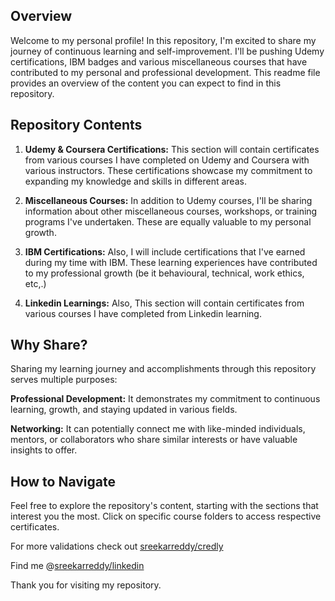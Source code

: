 
## Overview

Welcome to my personal profile! In this repository, I'm excited to share my journey of continuous learning and self-improvement. I'll be pushing Udemy certifications, IBM badges and various miscellaneous courses that have contributed to my personal and professional development. This readme file provides an overview of the content you can expect to find in this repository.

## Repository Contents

1. **Udemy & Coursera Certifications:** This section will contain certificates from various courses I have completed on Udemy and Coursera with various instructors. These certifications showcase my commitment to expanding my knowledge and skills in different areas.

2. **Miscellaneous Courses:** In addition to Udemy courses, I'll be sharing information about other miscellaneous courses, workshops, or training programs I've undertaken. These are equally valuable to my personal growth.

3. **IBM Certifications:** Also, I will include certifications that I've earned during my time with IBM. These learning experiences have contributed to my professional growth (be it behavioural, technical, work ethics, etc,.)

4. **Linkedin Learnings:** Also, This section will contain certificates from various courses I have completed from Linkedin learning.

## Why Share?

Sharing my learning journey and accomplishments through this repository serves multiple purposes:

**Professional Development:** It demonstrates my commitment to continuous learning, growth, and staying updated in various fields.

**Networking:** It can potentially connect me with like-minded individuals, mentors, or collaborators who share similar interests or have valuable insights to offer.


## How to Navigate

Feel free to explore the repository's content, starting with the sections that interest you the most. Click on specific course folders to access respective certificates.

For more validations check out [sreekarreddy/credly](https://www.credly.com/users/sreekar-reddy-edulapalli/badges)

  Find me @[sreekarreddy/linkedin](https://www.linkedin.com/in/esreekarreddy/)

Thank you for visiting my repository.
